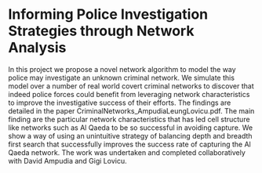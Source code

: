 # Informing Police Investigation Strategies through Network Analysis

In this project we propose a novel network algorithm to model the way police may investigate an unknown criminal network. We simulate this model over a number of real world covert criminal networks to discover that indeed police forces could benefit from leveraging network characteristics to improve the investigative success of their efforts. The findings are detailed in the paper CriminalNetworks_AmpudiaLeungLovicu.pdf. The main finding are the particular network characteristics that has led cell structure like networks such as Al Qaeda to be so successful in avoiding capture. We show a way of using an unintuitive strategy of balancing depth and breadth first search that successfully improves the success rate of capturing the Al Qaeda network. The work was undertaken and completed collaboratively with David Ampudia and Gigi Lovicu. 
